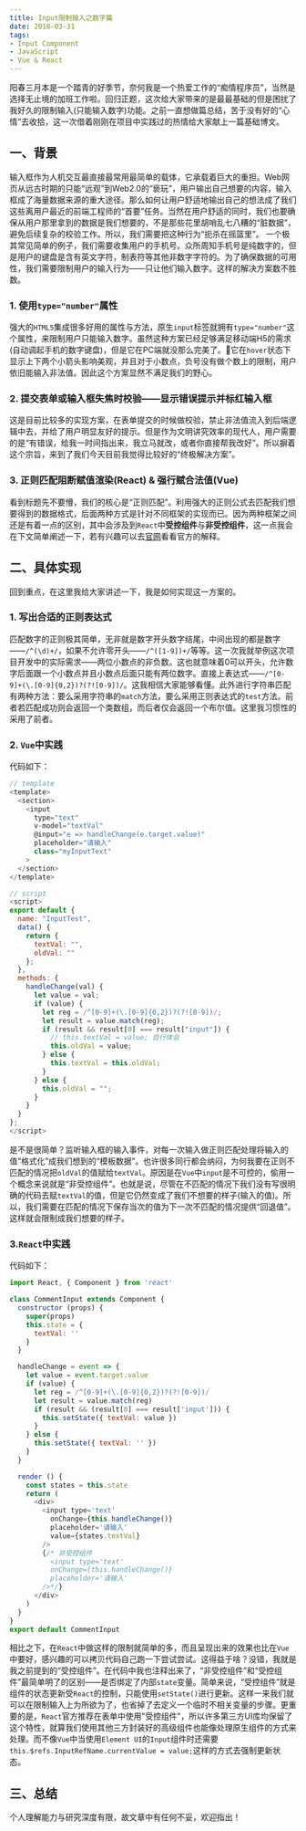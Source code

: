 ```yaml
---
title: Input限制输入之数字篇
date: 2018-03-31
tags:
- Input Component
- JavaScript
- Vue & React
---
```


阳春三月本是一个踏青的好季节，奈何我是一个热爱工作的“痴情程序员”，当然是选择无止境的加班工作啦。回归正题，这次给大家带来的是最最基础的但是困扰了我好久的限制输入(只能输入数字)功能。之前一直想做篇总结，苦于没有好的“心情”去收拾，这一次借着刚刚在项目中实践过的热情给大家献上一篇基础博文。

<!-- more --->

## 一、背景

输入框作为人机交互最直接最常用最简单的载体，它承载着巨大的重担。Web网页从远古时期的只能“远观”到Web2.0的“亵玩”，用户输出自己想要的内容，输入框成了海量数据来源的重大途径。那么如何让用户舒适地输出自己的想法成了我们这些离用户最近的前端工程师的“首要”任务。当然在用户舒适的同时，我们也要确保从用户那里拿到的数据是我们想要的，不是那些花里胡哨乱七八糟的“脏数据”，避免后续复杂的校验工作。所以，我们需要把这种行为“扼杀在摇篮里”。
一个极其常见简单的例子，我们需要收集用户的手机号。众所周知手机号是纯数字的，但是用户的键盘是含有英文字符，制表符等其他非数字字符的。为了确保数据的可用性，我们需要限制用户的输入行为——只让他们输入数字。这样的解决方案数不胜数。

### 1. 使用`type="number"`属性

强大的`HTML5`集成很多好用的属性与方法，原生`input`标签就拥有`type="number"`这个属性，来限制用户只能输入数字。虽然这种方案已经足够满足移动端H5的需求(自动调起手机的数字键盘)，但是它在PC端就没那么完美了。它在`hover`状态下显示上下两个小箭头影响美观，并且对于小数点，负号没有做个数上的限制，用户依旧能输入非法值。因此这个方案显然不满足我们的野心。

### 2. 提交表单或输入框失焦时校验——显示错误提示并标红输入框

这是目前比较多的实现方案，在表单提交的时候做校验，禁止非法值流入到后端逻辑中去，并给了用户明显友好的提示。但是作为文明讲究效率的现代人，用户需要的是“有错误，给我一时间指出来，我立马就改，或者你直接帮我改好”。所以摒着这个宗旨，来到了我们今天目前我觉得比较好的“终极解决方案”。

### 3. 正则匹配阻断赋值渲染(React) & 强行赋合法值(Vue)

看到标题先不要懵，我们的核心是“正则匹配”。利用强大的正则公式去匹配我们想要得到的数据格式，后面两种方式是针对不同框架的实现而已。因为两种框架之间还是有着一点的区别，其中会涉及到`React`中**受控组件**与**非受控组件**，这一点我会在下文简单阐述一下，若有兴趣可以去[官网](https://react.docschina.org/docs/forms.html)看看官方的解释。

## 二、具体实现

回到重点，在这里我给大家讲述一下，我是如何实现这一方案的。

### 1. 写出合适的正则表达式

匹配数字的正则极其简单，无非就是数字开头数字结尾，中间出现的都是数字——`/^(\d)+/`，如果不允许零开头——`/^([1-9])+/`等等。这一次我就举例这次项目开发中的实际需求——两位小数点的非负数。这也就意味着0可以开头，允许数字后面跟一个小数点并且小数点后面只能有两位数字。直接上表达式——`/^[0-9]+(\.[0-9]{0,2})?(?![0-9])/`。这我相信大家能够看懂。此外进行字符串匹配有两种方法：要么采用字符串的`match`方法，要么采用正则表达式的`test`方法。前者若匹配成功则会返回一个类数组，而后者仅会返回一个布尔值。这里我习惯性的采用了前者。

### 2. `Vue`中实践

代码如下：

```javascript
// template
<template>
  <section>
    <input
      type="text"
      v-model="textVal"
      @input="e => handleChange(e.target.value)"
      placeholder="请输入"
      class="myInputText"
    >
  </section>
</template>

// script
<script>
export default {
  name: "InputTest",
  data() {
    return {
      textVal: "",
      oldVal: ""
    };
  },
  methods: {
    handleChange(val) {
      let value = val;
      if (value) {
        let reg = /^[0-9]+(\.[0-9]{0,2})?(?![0-9])/;
        let result = value.match(reg);
        if (result && result[0] === result["input"]) {
          // this.textVal = value; 自行体会
          this.oldVal = value;
        } else {
          this.textVal = this.oldVal;
        }
      } else {
        this.oldVal = "";
      }
    }
  }
};
</script>
```

是不是很简单？监听输入框的输入事件，对每一次输入做正则匹配处理将输入的值“格式化”成我们想到的“模板数据”。也许很多同行都会纳闷，为何我要在正则不匹配的情况把`oldVal`的值赋给`textVal`。原因是在`Vue`中`input`是不可控的，偷用一个概念来说就是“非受控组件”。也就是说，尽管在不匹配的情况下我们没有写很明确的代码去赋`textVal`的值，但是它仍然变成了我们不想要的样子(输入的值)。所以，我们需要在匹配的情况下保存当次的值为下一次不匹配的情况提供“回退值”。这样就会限制成我们想要的样子。

### 3.`React`中实践

代码如下：

```javascript
import React, { Component } from 'react'

class CommentInput extends Component {
  constructor (props) {
    super(props)
    this.state = {
      textVal: ''
    }
  }

  handleChange = event => {
    let value = event.target.value
    if (value) {
      let reg = /^[0-9]+(\.[0-9]{0,2})?(?![0-9])/
      let result = value.match(reg)
      if (result && (result[0] === result['input'])) {
        this.setState({ textVal: value })
      }
    } else {
      this.setState({ textVal: '' })
    }
  }

  render () {
    const states = this.state
    return (
      <div>
        <input type='text'
          onChange={this.handleChange()}
          placeholder='请输入'
          value={states.textVal}
        />
        {/* 非受控组件
          <input type='text'
          onChange={this.handleChange()}
          placeholder='请输入'
        />*/}
      </div>
    )
  }
}
export default CommentInput
```

相比之下，在`React`中做这样的限制就简单的多，而且呈现出来的效果也比在`Vue`中要好，感兴趣的可以拷贝代码自己跑一下尝试尝试。这得益于啥？没错，我就是我之前提到的“受控组件”。在代码中我也注释出来了，“非受控组件”和“受控组件”最简单明了的区别——是否绑定了内部`state`变量。简单来说，“受控组件”就是组件的状态更新受`React`的控制，只能使用`setState()`进行更新。这样一来我们就可以在限制输入上为所欲为了，也省掉了去定义一个临时不相关变量的步骤。更重要的是，`React`官方推荐在表单中使用"受控组件"，所以许多第三方UI库均保留了这个特性，就算我们使用其他三方封装好的高级组件也能像处理原生组件的方式来处理。而不像`Vue`中当使用`Element UI`的`Input`组件时还需要  `this.$refs.InputRefName.currentValue = value;`这样的方式去强制更新状态。

## 三、总结

个人理解能力与研究深度有限，故文章中有任何不妥，欢迎指出！
